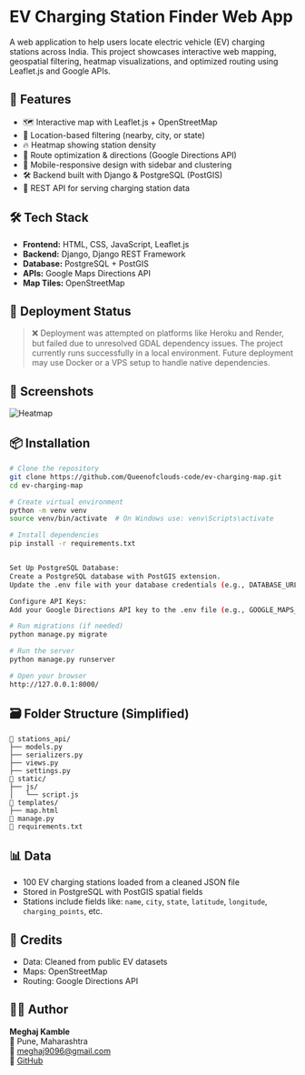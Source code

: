 # EV Charging Station Finder Web App

A web application to help users locate electric vehicle (EV) charging stations across India. This project showcases interactive web mapping, geospatial filtering, heatmap visualizations, and optimized routing using Leaflet.js and Google APIs.

## 🚀 Features

- 🗺️ Interactive map with Leaflet.js + OpenStreetMap
- 📍 Location-based filtering (nearby, city, or state)
- 🔥 Heatmap showing station density
- 🧭 Route optimization & directions (Google Directions API)
- 📱 Mobile-responsive design with sidebar and clustering
- 🛠️ Backend built with Django & PostgreSQL (PostGIS)
- 📡 REST API for serving charging station data

## 🛠️ Tech Stack

- **Frontend:** HTML, CSS, JavaScript, Leaflet.js
- **Backend:** Django, Django REST Framework
- **Database:** PostgreSQL + PostGIS
- **APIs:** Google Maps Directions API
- **Map Tiles:** OpenStreetMap


## 🚀 Deployment Status

> ❌ Deployment was attempted on platforms like Heroku and Render, but failed due to unresolved GDAL dependency issues. The project currently runs successfully in a local environment. Future deployment may use Docker or a VPS setup to handle native dependencies.

## 📸 Screenshots

![Heatmap](screenshots/HeatMap.png)

## 📦 Installation

```bash
# Clone the repository
git clone https://github.com/Queenofclouds-code/ev-charging-map.git
cd ev-charging-map

# Create virtual environment
python -m venv venv
source venv/bin/activate  # On Windows use: venv\Scripts\activate

# Install dependencies
pip install -r requirements.txt


Set Up PostgreSQL Database:
Create a PostgreSQL database with PostGIS extension.
Update the .env file with your database credentials (e.g., DATABASE_URL=postgres://user:password@localhost:5432/dbname).

Configure API Keys:
Add your Google Directions API key to the .env file (e.g., GOOGLE_MAPS_API_KEY=your_api_key).

# Run migrations (if needed)
python manage.py migrate

# Run the server
python manage.py runserver

# Open your browser
http://127.0.0.1:8000/
```

## 🗃️ Folder Structure (Simplified)

```
📁 stations_api/
├── models.py
├── serializers.py
├── views.py
├── settings.py
📁 static/
├── js/
│   └── script.js
📁 templates/
├── map.html
📄 manage.py
📄 requirements.txt
```

## 📊 Data

- 100 EV charging stations loaded from a cleaned JSON file
- Stored in PostgreSQL with PostGIS spatial fields
- Stations include fields like: `name`, `city`, `state`, `latitude`, `longitude`, `charging_points`, etc.

## 📌 Credits

- Data: Cleaned from public EV datasets
- Maps: OpenStreetMap
- Routing: Google Directions API

## 👩‍💻 Author

**Meghaj Kamble**  
📍 Pune, Maharashtra  
📧 meghaj9096@gmail.com  
🔗 [GitHub](https://github.com/Queenofclouds-code)

